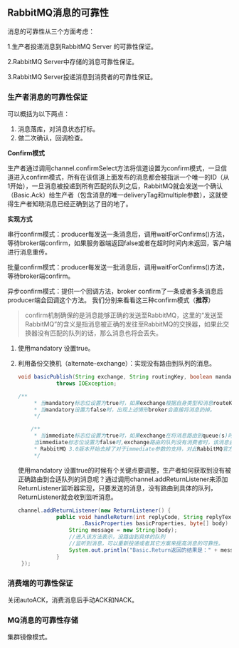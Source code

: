 ## RabbitMQ消息的可靠性

消息的可靠性从三个方面考虑：

1.生产者投递消息到RabbitMQ Server 的可靠性保证。

2.RabbitMQ Server中存储的消息可靠性保证。

3.RabbitMQ Server投递消息到消费者的可靠性保证。

### 生产者消息的可靠性保证

可以概括为以下两点：

1. 消息落库，对消息状态打标。
2. 做二次确认，回调检查。

**Confirm模式**

生产者通过调用channel.confirmSelect方法将信道设置为confirm模式，一旦信道进入confirm模式，所有在该信道上面发布的消息都会被指派一个唯一的ID（从1开始），一旦消息被投递到所有匹配的队列之后，RabbitMQ就会发送一个确认（Basic.Ack）给生产者（包含消息的唯一deliveryTag和multiple参数），这就使得生产者知晓消息已经正确到达了目的地了。

**实现方式**

串行confirm模式：producer每发送一条消息后，调用waitForConfirms()方法，等待broker端confirm，如果服务器端返回false或者在超时时间内未返回，客户端进行消息重传。

批量confirm模式：producer每发送一批消息后，调用waitForConfirms()方法，等待broker端confirm。

异步confirm模式：提供一个回调方法，broker confirm了一条或者多条消息后producer端会回调这个方法。 我们分别来看看这三种confirm模式（**推荐**）

> confirm机制确保的是消息能够正确的发送至RabbitMQ，这里的“发送至RabbitMQ”的含义是指消息被正确的发往至RabbitMQ的交换器，如果此交换器没有匹配的队列的话，那么消息也将会丢失。

1. 使用mandatory 设置true。

2. 利用备份交换机（alternate-exchange）：实现没有路由到队列的消息。

   ```java
   void basicPublish(String exchange, String routingKey, boolean mandatory, boolean immediate, BasicProperties props, byte[] body)
               throws IOException;
   
   /**
        * 当mandatory标志位设置为true时，如果exchange根据自身类型和消息routeKey无法找到一个符合条件的queue， 那么会调用basic.return方法将消息返回给生产者<br>
        * 当mandatory设置为false时，出现上述情形broker会直接将消息扔掉。
        */
   
       /**
        * 当immediate标志位设置为true时，如果exchange在将消息路由到queue(s)时发现对于的queue上没有消费者， 那么这条消息不会放入队列中。
        当immediate标志位设置为false时,exchange路由的队列没有消费者时，该消息会通过basic.return方法返还给生产者。
        * RabbitMQ 3.0版本开始去掉了对于immediate参数的支持，对此RabbitMQ官方解释是：这个关键字违背了生产者和消费者之间解耦的特性，因为生产者不关心消息是否被消费者消费掉
        */
   ```

   使用mandatory 设置true的时候有个关键点要调整，生产者如何获取到没有被正确路由到合适队列的消息呢？通过调用channel.addReturnListener来添加ReturnListener监听器实现，只要发送的消息，没有路由到具体的队列，ReturnListener就会收到监听消息。

   ```java
   channel.addReturnListener(new ReturnListener() {
               public void handleReturn(int replyCode, String replyText, String exchange, String routingKey, AMQP
                       .BasicProperties basicProperties, byte[] body) throws IOException {
                   String message = new String(body);
                   //进入该方法表示，没路由到具体的队列
                   //监听到消息，可以重新投递或者其它方案来提高消息的可靠性。
                   System.out.println("Basic.Return返回的结果是：" + message);
               }
    });
   ```

   

### 消费端的可靠性保证

关闭autoACK，消费消息后手动ACK和NACK。

### MQ消息的可靠性存储

集群镜像模式。